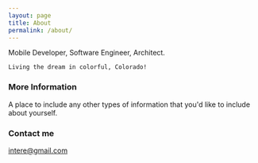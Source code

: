 ```yaml
---
layout: page
title: About
permalink: /about/
---
```


Mobile Developer, Software Engineer, Architect.

`Living the dream in colorful, Colorado!`



### More Information

A place to include any other types of information that you'd like to include about yourself.

### Contact me

[intere@gmail.com](mailto:intere@gmail.com)
